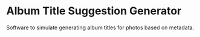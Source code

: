 # Album Title Suggestion Generator

Software to simulate generating album titles for photos based on metadata.

